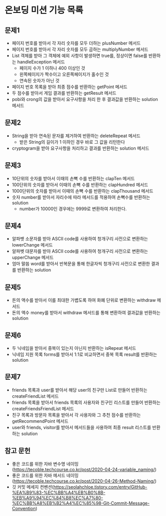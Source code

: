 # 온보딩 미션 기능 목록 

## 문제1

- 페이지 번호를 받아서 각 자리 숫자를 모두 더하는 plusNumber 메서드
- 페이지 번호를 받아서 각 자리 숫자를 모두 곱하는 multiplyNumber 메서드
- List 객체를 받아 그 객체에 예외 사항이 발생하면 true를, 정상이면 false를 반환하는 handleException 메서드
  - 페이지 수가 1 이하나 400 이상인 것
  - 왼쪽페이지가 짝수이고 오른쪽페이지가 홀수인 것
  - 연속된 숫자가 아닌 것
- 페이지 번호 목록을 받아 최종 점수를 반환하는 getPoint 메서드
- 두 점수를 받아서 게임 결과를 반환하는 getResult 메서드
- pobi와 crong의 값을 받아서 요구사항을 처리 한 후 결과값을 반환하는 solution 메서드

## 문제2

- String을 받아 연속된 문자를 제거하여 반환하는 deleteRepeat 메서드
  - 받은 String의 길이가 1 이하인 경우 바로 그 값을 리턴한다
- cryptogram을 받아 요구사항을 처리하고 결과를 반환하는 solution 메서드

## 문제3

- 10단위의 숫자를 받아서 이때의 손뼉 수를 반환하는 clapTen 메서드
- 100단위의 숫자를 받아서 이때의 손뼉 수를 반환하는 clapHundred 메서드
- 1000단위의 숫자를 받아서 이때의 손뼉 수를 반환하는 clapThousand 메서드
- 숫자 number를 받아서 자리수에 따라 메서드를 적용하여 손뼉수를 반환하는 solution
  - number가 10000인 경우에는 9999로 변환하여 처리한다.

## 문제4

- 알파벳 소문자를 받아 ASCII code를 사용하여 청개구리 사전으로 변환하는 lowerChange 메서드
- 알파벳 대문자를 받아 ASCII code를 사용하여 청개구리 사전으로 변환하는 upperChange 메서드
- 엄마 말씀 word를 받아서 반복문을 통해 한글자씩 청개구리 사전으로 변환한 결과를 반환하는 solution

## 문제5

- 돈의 액수를 받아서 이를 최대한 가볍도록 하여 화폐 단위로 변환하는 withdraw 메서드
- 돈의 액수 money를 받아서 withdraw 메서드를 통해 변환하여 결과값을 반환하는 solution

## 문제6

- 두 닉네임을 받아서 중복이 있는지 아닌지 반환하는 isRepeat 메서드
- 닉네임 지원 목록 forms를 받아서 1:1로 비교하면서 중복 목록 result를 반환하는 solution

## 문제7

- friends 목록과 user를 받아서 해당 user의 친구만 List로 만들어 반환하는 createFriendList 메서드
- friends 목록을 받아서 friends 목록의 사용자와 친구인 리스트를 만들어 반환하는 createFriendsFriendList 메서드
- 친구 목록과 방문자 목록을 받아서 각 사용자와 그 추천 점수를 반환하는 getRecommendPoint 메서드
- user와 friends, visitor를 받아서 메서드들을 사용하여 최종 result 리스트를 반환하는 solution

## 참고 문헌

- 좋은 코드를 위한 자바 변수명 네이밍(https://tecoble.techcourse.co.kr/post/2020-04-24-variable_naming/)
- 좋은 코드를 위한 자바 메서드 네이밍(https://tecoble.techcourse.co.kr/post/2020-04-26-Method-Naming/)
- 깃 커밋 메세지 컨벤션(https://seolahchloe.tistory.com/entry/GitHub-%EA%B9%83-%EC%BB%A4%EB%B0%8B-%EB%A9%94%EC%84%B8%EC%A7%80-%EC%BB%A8%EB%B2%A4%EC%85%98-Git-Commit-Message-Convention)
